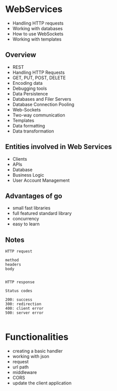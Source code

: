 # WebServices  


- Handling HTTP requests  
- Working with databases  
- How to use WebSockets  
- Working with templates  

## Overview  

- REST  
- Handling HTTP Requests  
- GET, PUT, POST, DELETE  
- Encoding data  
- Debugging tools  
- Data Persistence  
- Databases and Filer Servers  
- Database Connection Pooling  
- Web-Sockets  
- Two-way communication  
- Templates  
- Data formatting  
- Data transformation  


## Entities involved in Web Services  

- Clients  
- APIs  
- Database  
- Business Logic  
- User Account Management  


## Advantages of go  

- small fast libraries  
- full featured standard library  
- concurrency  
- easy to learn  




## Notes  

```
HTTP request  

method  
headers  
body  


HTTP response  

Status codes  

200: success 
300: redirection  
400: client error  
500: server error  


```


# Functionalities  

- creating a basic handler  
- working with json  
- request  
- url path  
- middleware  
- CORS  
- update the client application  
